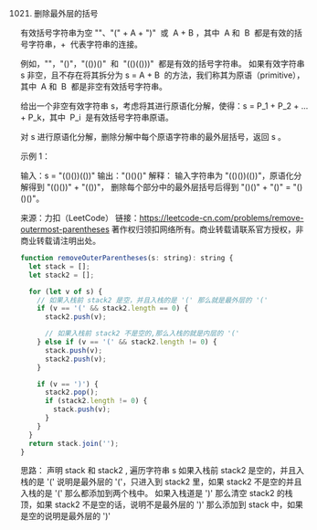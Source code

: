 1021. 删除最外层的括号

有效括号字符串为空 ""、"(" + A + ")"  或  A + B ，其中  A 和  B  都是有效的括号字符串，+  代表字符串的连接。

例如，""，"()"，"(())()"  和  "(()(()))"  都是有效的括号字符串。
如果有效字符串 s 非空，且不存在将其拆分为 s = A + B  的方法，我们称其为原语（primitive），其中  A 和  B  都是非空有效括号字符串。

给出一个非空有效字符串 s，考虑将其进行原语化分解，使得：s = P_1 + P_2 + ... + P_k，其中  P_i  是有效括号字符串原语。

对 s 进行原语化分解，删除分解中每个原语字符串的最外层括号，返回 s 。



示例 1：

输入：s = "(()())(())"
输出："()()()"
解释：
输入字符串为 "(()())(())"，原语化分解得到 "(()())" + "(())"，
删除每个部分中的最外层括号后得到 "()()" + "()" = "()()()"。

来源：力扣（LeetCode）
链接：https://leetcode-cn.com/problems/remove-outermost-parentheses
著作权归领扣网络所有。商业转载请联系官方授权，非商业转载请注明出处。

```js
function removeOuterParentheses(s: string): string {
  let stack = [];
  let stack2 = [];

  for (let v of s) {
    // 如果入栈前 stack2 是空，并且入栈的是 '(' 那么就是最外层的 '('
    if (v == '(' && stack2.length == 0) {
      stack2.push(v);

      // 如果入栈前 stack2 不是空的,那么入栈的就是内层的 '('
    } else if (v == '(' && stack2.length != 0) {
      stack.push(v);
      stack2.push(v);
    }

    if (v == ')') {
      stack2.pop();
      if (stack2.length != 0) {
        stack.push(v);
      }
    }
  }
  return stack.join('');
}
```
思路：
声明 stack 和 stack2 ,
遍历字符串 s 如果入栈前 stack2 是空的，并且入栈的是 '(' 说明是最外层的 '('，只进入到 stack2 里，如果 stack2 不是空的并且入栈的是 '(' 那么都添加到两个栈中。
如果入栈道是 ')' 那么清空 stack2 的栈顶，如果 stack2 不是空的话，说明不是最外层的 ')' 那么添加到 stack 中，如果是空的说明是最外层的 ')'